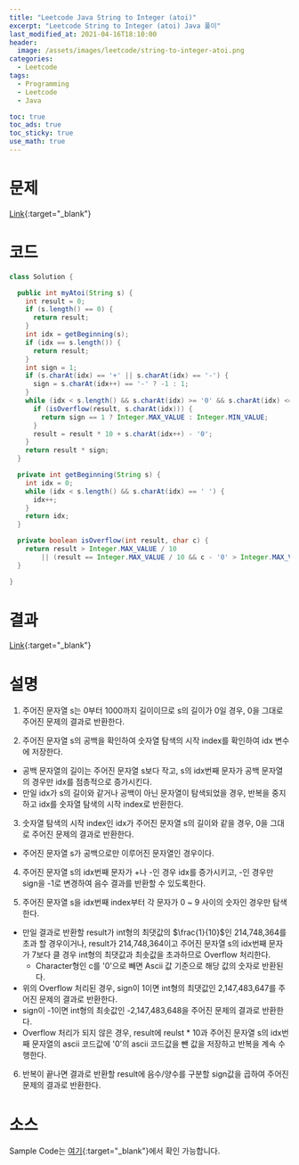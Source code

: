 ```yaml
---
title: "Leetcode Java String to Integer (atoi)"
excerpt: "Leetcode String to Integer (atoi) Java 풀이"
last_modified_at: 2021-04-16T18:10:00
header:
  image: /assets/images/leetcode/string-to-integer-atoi.png
categories:
  - Leetcode
tags:
  - Programming
  - Leetcode
  - Java

toc: true
toc_ads: true
toc_sticky: true
use_math: true
---
```

# 문제
[Link](https://leetcode.com/problems/string-to-integer-atoi/){:target="_blank"}

# 코드
```java
class Solution {

  public int myAtoi(String s) {
    int result = 0;
    if (s.length() == 0) {
      return result;
    }
    int idx = getBeginning(s);
    if (idx == s.length()) {
      return result;
    }
    int sign = 1;
    if (s.charAt(idx) == '+' || s.charAt(idx) == '-') {
      sign = s.charAt(idx++) == '-' ? -1 : 1;
    }
    while (idx < s.length() && s.charAt(idx) >= '0' && s.charAt(idx) <= '9') {
      if (isOverflow(result, s.charAt(idx))) {
        return sign == 1 ? Integer.MAX_VALUE : Integer.MIN_VALUE;
      }
      result = result * 10 + s.charAt(idx++) - '0';
    }
    return result * sign;
  }

  private int getBeginning(String s) {
    int idx = 0;
    while (idx < s.length() && s.charAt(idx) == ' ') {
      idx++;
    }
    return idx;
  }

  private boolean isOverflow(int result, char c) {
    return result > Integer.MAX_VALUE / 10
        || (result == Integer.MAX_VALUE / 10 && c - '0' > Integer.MAX_VALUE % 10);
  }

}
```

# 결과
[Link](https://leetcode.com/submissions/detail/481300277/){:target="_blank"}

# 설명
1. 주어진 문자열 s는 0부터 1000까지 길이이므로 s의 길이가 0일 경우, 0을 그대로 주어진 문제의 결과로 반환한다.

2. 주어진 문자열 s의 공백을 확인하여 숫자열 탐색의 시작 index를 확인하여 idx 변수에 저장한다.
  - 공백 문자열의 길이는 주어진 문자열 s보다 작고, s의 idx번째 문자가 공백 문자열의 경우만 idx를 점층적으로 증가시킨다.
  - 만일 idx가 s의 길이와 같거나 공백이 아닌 문자열이 탐색되었을 경우, 반복을 중지하고 idx를 숫자열 탐색의 시작 index로 반환한다.

3. 숫자열 탐색의 시작 index인 idx가 주어진 문자열 s의 길이와 같을 경우, 0을 그대로 주어진 문제의 결과로 반환한다.
  - 주어진 문자열 s가 공백으로만 이루어진 문자열인 경우이다.

4. 주어진 문자열 s의 idx번째 문자가 +나 -인 경우 idx를 증가시키고, -인 경우만 sign을 -1로 변경하여 음수 결과를 반환할 수 있도록한다.

5. 주어진 문자열 s을 idx번째 index부터 각 문자가 0 ~ 9 사이의 숫자인 경우만 탐색한다.
  - 만일 결과로 반환할 result가 int형의 최댓값의 $\frac{1}{10}$인 214,748,364를 초과 할 경우이거나, result가 214,748,364이고 주어진 문자열 s의 idx번째 문자가 7보다 클 경우 int형의 최댓값과 최솟값을 초과하므로 Overflow 처리한다.
    - Character형인 c를 '0'으로 빼면 Ascii 값 기준으로 해당 값의 숫자로 반환된다.
  - 위의 Overflow 처리된 경우, sign이 1이면 int형의 최댓값인 2,147,483,647를 주어진 문제의 결과로 반환한다.
  - sign이 -1이면 int형의 최솟값인 -2,147,483,648을 주어진 문제의 결과로 반환한다.
  - Overflow 처리가 되지 않은 경우, result에 reulst * 10과 주어진 문자열 s의 idx번째 문자열의 ascii 코드값에 '0'의 ascii 코드값을 뺀 값을 저장하고 반복을 계속 수행한다.

6. 반복이 끝나면 결과로 반환할 result에 음수/양수를 구분할 sign값을 곱하여 주어진 문제의 결과로 반환한다.

# 소스
Sample Code는 [여기](https://github.com/GracefulSoul/leetcode/blob/master/src/main/java/gracefulsoul/problems/StringToIntegerAtoi.java){:target="_blank"}에서 확인 가능합니다.